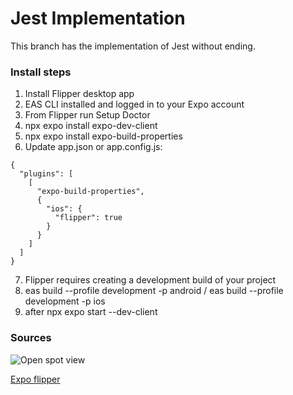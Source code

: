 # Jest Implementation

This branch has the implementation of Jest without ending.

### Install steps

1. Install Flipper desktop app
2. EAS CLI installed and logged in to your Expo account
3. From Flipper run Setup Doctor
4. npx expo install expo-dev-client
5. npx expo install expo-build-properties
6. Update app.json or app.config.js:

```
{
  "plugins": [
    [
      "expo-build-properties",
      {
        "ios": {
          "flipper": true
        }
      }
    ]
  ]
}
```

7. Flipper requires creating a development build of your project
8. eas build --profile development -p android / eas build --profile development -p ios
9. after npx expo start --dev-client

### Sources

![Open spot view](https://imgbox.com/NO7O0jj49)

[Expo flipper](https://docs.expo.dev/guides/using-flipper/)
